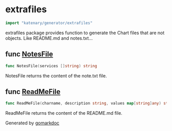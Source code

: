 <!-- Code generated by gomarkdoc. DO NOT EDIT -->

# extrafiles

```go
import "katenary/generator/extrafiles"
```

extrafiles package provides function to generate the Chart files that are not objects. Like README.md and notes.txt...

## func [NotesFile](<https://github.com/metal3d/katenary/blob/develop/generator/extrafiles/notes.go#L13>)

```go
func NotesFile(services []string) string
```

NotesFile returns the content of the note.txt file.

<a name="ReadMeFile"></a>
## func [ReadMeFile](<https://github.com/metal3d/katenary/blob/develop/generator/extrafiles/readme.go#L45>)

```go
func ReadMeFile(charname, description string, values map[string]any) string
```

ReadMeFile returns the content of the README.md file.

Generated by [gomarkdoc](<https://github.com/princjef/gomarkdoc>)
